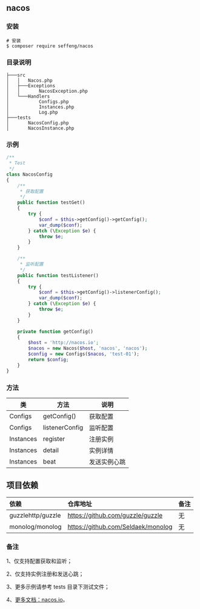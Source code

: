 ## nacos

### 安装

```shell
# 安装
$ composer require seffeng/nacos
```

### 目录说明

```
├───src
│   │   Nacos.php
│   ├───Exceptions
│   │       NacosException.php
│   └───Handlers
│           Configs.php
│           Instances.php
│           Log.php
├───tests
│       NacosConfig.php
│       NacosInstance.php
```

### 示例

```php
/**
 * Test
 */
class NacosConfig
{
    /**
     * 获取配置
     */
    public function testGet()
    {
        try {
            $conf = $this->getConfig()->getConfig();
            var_dump($conf);
        } catch (\Exception $e) {
            throw $e;
        }
    }

    /**
     * 监听配置
     */
    public function testListener()
    {
        try {
            $conf = $this->getConfig()->listenerConfig();
            var_dump($conf);
        } catch (\Exception $e) {
            throw $e;
        }
    }

    private function getConfig()
    {
        $host = 'http://nacos.io';
        $nacos = new Nacos($host, 'nacos', 'nacos');
        $config = new Configs($nacos, 'test-01');
        return $config;
    }
}
```

### 方法

| 类        | 方法           | 说明         |
| --------- | -------------- | ------------ |
| Configs   | getConfig()    | 获取配置     |
| Configs   | listenerConfig | 监听配置     |
| Instances | register       | 注册实例     |
| Instances | detail         | 实例详情     |
| Instances | beat           | 发送实例心跳 |

## 项目依赖

| 依赖              | 仓库地址                            | 备注 |
| :---------------- | :---------------------------------- | :--- |
| guzzlehttp/guzzle | https://github.com/guzzle/guzzle | 无   |
| monolog/monolog | https://github.com/Seldaek/monolog | 无   |

### 备注

1、仅支持配置获取和监听；

2、仅支持实例注册和发送心跳；

3、更多示例请参考 tests 目录下测试文件；

4、[更多文档：nacos.io](https://nacos.io)。
